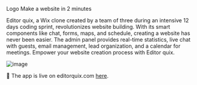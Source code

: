 Logo
Make a website in 2 minutes

Editor quix, a Wix clone created by a team of three during an intensive 12 days coding sprint, revolutionizes website building. With its smart components like chat, forms, maps, and schedule, creating a website has never been easier. The admin panel provides real-time statistics, live chat with guests, email management, lead organization, and a calendar for meetings. Empower your website creation process with Editor quix.

![image](https://github.com/user-attachments/assets/ac214095-0abd-4952-93a1-8510b1063ef2)

🎉 The app is live on editorquix.com [here](https://editorquix.com).
